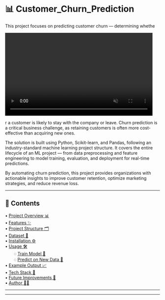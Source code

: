 
# 📊 Customer_Churn_Prediction
This project focuses on predicting customer churn — determining whethe

<video width="480" height="270" autoplay loop muted>
  <source src="https://github.com/Tanuja7897/Customer_Churn_Prediction/raw/main/assets/Visualizing_Data_Growth_Animation.mp4" type="video/mp4">
  Your browser does not support the video tag.
</video>


r a customer is likely to stay with the company or leave. Churn prediction is a critical business challenge, as retaining customers is often more cost-effective than acquiring new ones.

The solution is built using Python, Scikit-learn, and Pandas, following an industry-standard machine learning project structure. It covers the entire lifecycle of an ML project — from data preprocessing and feature engineering to model training, evaluation, and deployment for real-time predictions.

By automating churn prediction, this project provides organizations with actionable insights to improve customer retention, optimize marketing strategies, and reduce revenue loss.

---

## 📑 Contents
 
 • [Project Overview 📊](#-customer-churn-prediction-)  
• [Features ✨](#-features-)  
• [Project Structure 🗂️](#-project-structure-)  
• [Dataset 📂](#-dataset-)  
• [Installation ⚙️](#️-installation-)  
• [Usage 🛠️](#-usage-)  
  ◌ [Train Model 🔧](#train-model-)  
  ◌ [Predict on New Data 📡](#predict-on-new-data-)  
• [Example Output 📈](#-example-output-)  
• [Tech Stack 🧰](#-tech-stack-)  
• [Future Improvements 🚀](#-future-improvements-)  
• [Author 👨‍💻](#-author-)  

---



---

